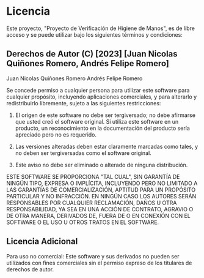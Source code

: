 
# Licencia

Este proyecto, "Proyecto de Verificación de Higiene de Manos", es de libre acceso y se puede utilizar bajo los siguientes términos y condiciones:

## Derechos de Autor (C) [2023] [Juan Nicolas Quiñones Romero, Andrés Felipe Romero]

Juan Nicolas Quiñones Romero
Andrés Felipe Romero

Se concede permiso a cualquier persona para utilizar este software para cualquier propósito, incluyendo aplicaciones comerciales, y para alterarlo y redistribuirlo libremente, sujeto a las siguientes restricciones:

1. El origen de este software no debe ser tergiversado; no debe afirmarse que usted creó el software original. Si utiliza este software en un producto, un reconocimiento en la documentación del producto sería apreciado pero no es requerido.

2. Las versiones alteradas deben estar claramente marcadas como tales, y no deben ser tergiversadas como el software original.

3. Este aviso no debe ser eliminado o alterado de ninguna distribución.

ESTE SOFTWARE SE PROPORCIONA "TAL CUAL", SIN GARANTÍA DE NINGÚN TIPO, EXPRESA O IMPLÍCITA, INCLUYENDO PERO NO LIMITADO A LAS GARANTÍAS DE COMERCIALIZACIÓN, APTITUD PARA UN PROPÓSITO PARTICULAR Y NO INFRACCIÓN. EN NINGÚN CASO LOS AUTORES SERÁN RESPONSABLES POR CUALQUIER RECLAMACIÓN, DAÑOS U OTRA RESPONSABILIDAD, YA SEA EN UNA ACCIÓN DE CONTRATO, AGRAVIO O DE OTRA MANERA, DERIVADOS DE, FUERA DE O EN CONEXIÓN CON EL SOFTWARE O EL USO U OTROS TRATOS EN EL SOFTWARE.

## Licencia Adicional

Para uso no comercial: Este software y sus derivados no pueden ser utilizados con fines comerciales sin el permiso expreso de los titulares de derechos de autor.
